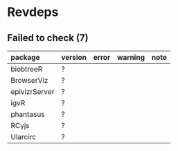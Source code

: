 # Revdeps

## Failed to check (7)

|package       |version |error |warning |note |
|:-------------|:-------|:-----|:-------|:----|
|biobtreeR     |?       |      |        |     |
|BrowserViz    |?       |      |        |     |
|epivizrServer |?       |      |        |     |
|igvR          |?       |      |        |     |
|phantasus     |?       |      |        |     |
|RCyjs         |?       |      |        |     |
|Ularcirc      |?       |      |        |     |

